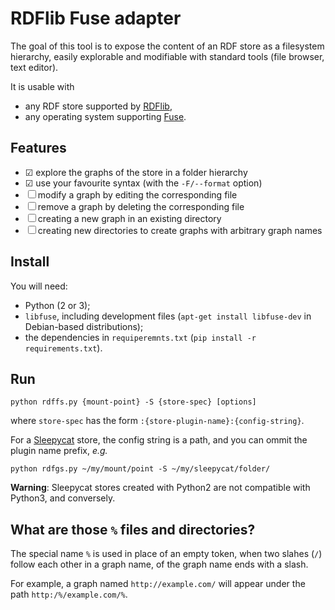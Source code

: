 # RDFlib Fuse adapter

The goal of this tool is to expose the content of an RDF store as a filesystem hierarchy,
easily explorable and modifiable with standard tools (file browser, text editor).

It is usable with

* any RDF store supported by [RDFlib](http://rdflib.readthedocs.org/),
* any operating system supporting [Fuse](https://github.com/libfuse/libfuse).


## Features

- ☑ explore the graphs of the store in a folder hierarchy
- ☑ use your favourite syntax (with the `-F/--format` option)
- ☐ modify a graph by editing the corresponding file
- ☐ remove a graph by deleting the corresponding file
- ☐ creating a new graph in an existing directory
- ☐ creating new directories to create graphs with arbitrary graph names


## Install

You will need:

* Python (2 or 3);
* `libfuse`, including development files
(`apt-get install libfuse-dev` in Debian-based distributions);
* the dependencies in `requiperemnts.txt` (`pip install -r requirements.txt`).


## Run

`python rdffs.py {mount-point} -S {store-spec} [options]`

where `store-spec` has the form `:{store-plugin-name}:{config-string}`.

For a [Sleepycat](https://rdflib.readthedocs.io/en/stable/persistence.html) store,
the config string is a path,
and you can ommit the plugin name prefix, *e.g.*

`python rdfgs.py ~/my/mount/point -S ~/my/sleepycat/folder/`

**Warning**: Sleepycat stores created with Python2 are not compatible with Python3, and conversely.


## What are those `%` files and directories?

The special name `%` is used in place of an empty token,
when two slahes (`/`) follow each other in a graph name,
of the graph name ends with a slash.

For example, a graph named `http://example.com/` will appear under the path
`http:/%/example.com/%`.